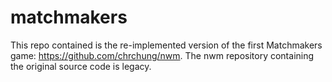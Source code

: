# matchmakers

This repo contained is the re-implemented version of the first Matchmakers game: https://github.com/chrchung/nwm. The nwm repository containing the original source code is legacy. 

